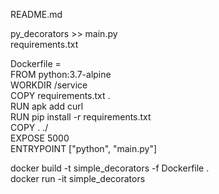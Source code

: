 README.md

py_decorators >> main.py <br />
requirements.txt <br />

Dockerfile = <br />
FROM python:3.7-alpine <br />
WORKDIR /service <br />
COPY requirements.txt . <br />
RUN apk add curl <br />
RUN pip install -r requirements.txt <br />
COPY . ./ <br />
EXPOSE 5000 <br />
ENTRYPOINT ["python", "main.py"] <br />

docker build -t simple_decorators -f Dockerfile . <br />
docker run -it simple_decorators <br />
